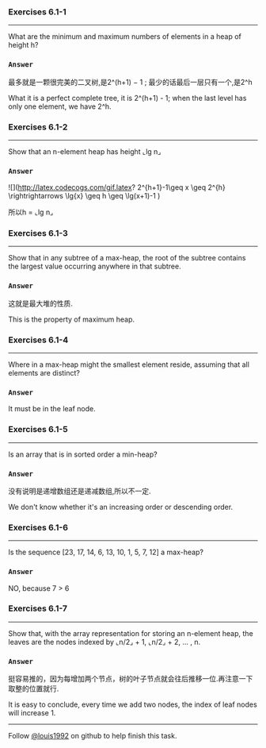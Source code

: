 ### Exercises 6.1-1
***
What are the minimum and maximum numbers of elements in a heap of height h?

### `Answer`
最多就是一颗很完美的二叉树,是2^(h+1) − 1 ; 最少的话最后一层只有一个,是2^h

What it is a perfect complete tree, it is 2^(h+1) - 1; when the last level has only one element, we have 2^h.

### Exercises 6.1-2
***
Show that an n-element heap has height ⌞lg n⌟

### `Answer`
![](http://latex.codecogs.com/gif.latex? 2^{h+1}-1\\geq x \\geq 2^{h} \\rightrightarrows  \\lg{x} \\geq h \\geq \\lg\(x+1\)-1 )

所以h = ⌞lg n⌟

### Exercises 6.1-3
***
Show that in any subtree of a max-heap, the root of the subtree contains the largest value occurring anywhere in that subtree.

### `Answer`
这就是最大堆的性质.

This is the property of maximum heap.

### Exercises 6.1-4
***
Where in a max-heap might the smallest element reside, assuming that all elements are distinct?

### `Answer`
It must be in the leaf node.

### Exercises 6.1-5
***
Is an array that is in sorted order a min-heap?

### `Answer`
没有说明是递增数组还是递减数组,所以不一定.

We don't know whether it's an increasing order or descending order.

### Exercises 6.1-6
***
Is the sequence [23, 17, 14, 6, 13, 10, 1, 5, 7, 12] a max-heap?

### `Answer`
NO, because 7 > 6

### Exercises 6.1-7
***
Show that, with the array representation for storing an n-element heap, the leaves are the nodes indexed by ⌞n/2⌟ + 1, ⌞n/2⌟ + 2, ... , n.

### `Answer`
挺容易推的，因为每增加两个节点，树的叶子节点就会往后推移一位.再注意一下取整的位置就行.

It is easy to conclude, every time we add two nodes, the index of leaf nodes will increase 1.
***
Follow [@louis1992](https://github.com/gzc) on github to help finish this task.

